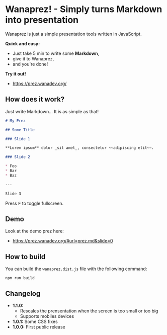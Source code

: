 # Wanaprez! - Simply turns Markdown into presentation

Wanaprez is just a simple presentation tools written in JavaScript.

**Quick and easy:**

* Just take 5 min to write some **Markdown**,
* give it to Wanaprez,
* and you're done!

**Try it out!**

* https://prez.wanadev.org/


## How does it work?

Just write Markdown... It is as simple as that!

```markdown
# My Prez

## Some Title

### Slide 1

**Lorem ipsum** dolor _sit amet_, consectetur ~~adipiscing elit~~.

### Slide 2

* Foo
* Bar
* Baz

---

Slide 3
```

Press <kbd>F</kbd> to toggle fullscreen.

## Demo

Look at the demo prez here:

* https://prez.wanadev.org/#url=prez.md&slide=0


## How to build

You can build the `wanaprez.dist.js` file with the following command:

    npm run build


## Changelog

* **1.1.0:**
  * Rescales the prensentation when the screen is too small or too big
  * Supports mobiles devices
* **1.0.1:** Some CSS fixes
* **1.0.0:** First public release
